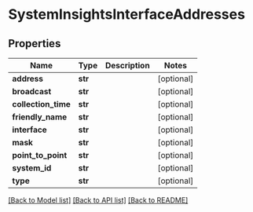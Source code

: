 # SystemInsightsInterfaceAddresses

## Properties
Name | Type | Description | Notes
------------ | ------------- | ------------- | -------------
**address** | **str** |  | [optional] 
**broadcast** | **str** |  | [optional] 
**collection_time** | **str** |  | [optional] 
**friendly_name** | **str** |  | [optional] 
**interface** | **str** |  | [optional] 
**mask** | **str** |  | [optional] 
**point_to_point** | **str** |  | [optional] 
**system_id** | **str** |  | [optional] 
**type** | **str** |  | [optional] 

[[Back to Model list]](../README.md#documentation-for-models) [[Back to API list]](../README.md#documentation-for-api-endpoints) [[Back to README]](../README.md)

